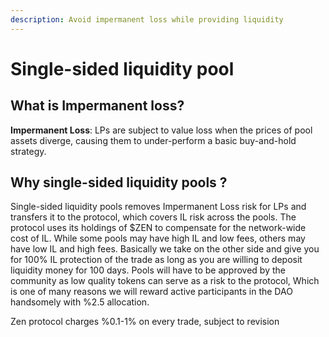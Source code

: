 ```yaml
---
description: Avoid impermanent loss while providing liquidity
---
```


# Single-sided liquidity pool

## **What is Impermanent loss?**

**Impermanent Loss**: LPs are subject to value loss when the prices of pool assets diverge, causing them to under-perform a basic buy-and-hold strategy.

## **Why single-sided liquidity pools ?**

Single-sided liquidity pools removes Impermanent Loss risk for LPs and transfers it to the protocol, which covers IL risk across the pools. The protocol uses its holdings of $ZEN to compensate for the network-wide cost of IL. While some pools may have high IL and low fees, others may have low IL and high fees. Basically we take on the other side and give you  for 100% IL protection of the trade as long as you are willing to deposit liquidity money for 100 days. Pools will have to be approved by the community as low quality tokens can serve as a risk to the protocol, Which is one of many reasons we will reward active participants in the DAO handsomely with %2.5 allocation.



Zen protocol charges %0.1-1% on every trade, subject to revision
